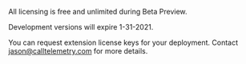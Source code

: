 All licensing is free and unlimited during Beta Preview.

Development versions will expire 1-31-2021. 

You can request extension license keys for your deployment. Contact jason@calltelemetry.com for more details.
